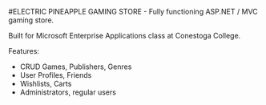 #ELECTRIC PINEAPPLE GAMING STORE - 
Fully functioning ASP.NET / MVC gaming store.

Built for Microsoft Enterprise Applications class at Conestoga College.

Features:
- CRUD Games, Publishers, Genres
- User Profiles, Friends
- Wishlists, Carts
- Administrators, regular users


